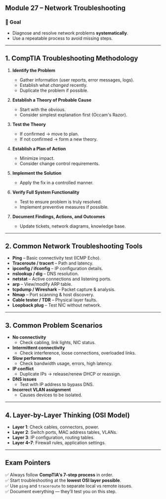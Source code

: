 ## Module 27 – Network Troubleshooting

### 🧱 Goal
- Diagnose and resolve network problems **systematically**.
- Use a repeatable process to avoid missing steps.

---

## 1. CompTIA Troubleshooting Methodology

1. **Identify the Problem**
   - Gather information (user reports, error messages, logs).
   - Establish what *changed* recently.
   - Duplicate the problem if possible.

2. **Establish a Theory of Probable Cause**
   - Start with the obvious.
   - Consider simplest explanation first (Occam's Razor).

3. **Test the Theory**
   - If confirmed → move to plan.
   - If not confirmed → form a new theory.

4. **Establish a Plan of Action**
   - Minimize impact.
   - Consider change control requirements.

5. **Implement the Solution**
   - Apply the fix in a controlled manner.

6. **Verify Full System Functionality**
   - Test to ensure problem is truly resolved.
   - Implement preventive measures if possible.

7. **Document Findings, Actions, and Outcomes**
   - Update tickets, network diagrams, knowledge base.

---

## 2. Common Network Troubleshooting Tools

- **Ping** – Basic connectivity test (ICMP Echo).
- **Traceroute / tracert** – Path and latency.
- **ipconfig / ifconfig** – IP configuration details.
- **nslookup / dig** – DNS resolution.
- **netstat** – Active connections and listening ports.
- **arp** – View/modify ARP table.
- **tcpdump / Wireshark** – Packet capture & analysis.
- **Nmap** – Port scanning & host discovery.
- **Cable tester / TDR** – Physical layer faults.
- **Loopback plug** – Test NIC without network.

---

## 3. Common Problem Scenarios

- **No connectivity**
  - Check cabling, link lights, NIC status.
- **Intermittent connectivity**
  - Check interference, loose connections, overloaded links.
- **Slow performance**
  - Check bandwidth usage, errors, high latency.
- **IP conflict**
  - Duplicate IPs → release/renew DHCP or reassign.
- **DNS issues**
  - Test with IP address to bypass DNS.
- **Incorrect VLAN assignment**
  - Causes devices to be isolated.

---

## 4. Layer-by-Layer Thinking (OSI Model)

- **Layer 1**: Check cables, connectors, power.
- **Layer 2**: Switch ports, MAC address tables, VLANs.
- **Layer 3**: IP configuration, routing tables.
- **Layer 4–7**: Firewall rules, application settings.

---

## Exam Pointers
✅ Always follow **CompTIA's 7-step process** in order.  
✅ Start troubleshooting at the **lowest OSI layer possible**.  
✅ Use `ping` and `traceroute` to separate local vs remote issues.  
✅ Document everything — they’ll test you on this step.
